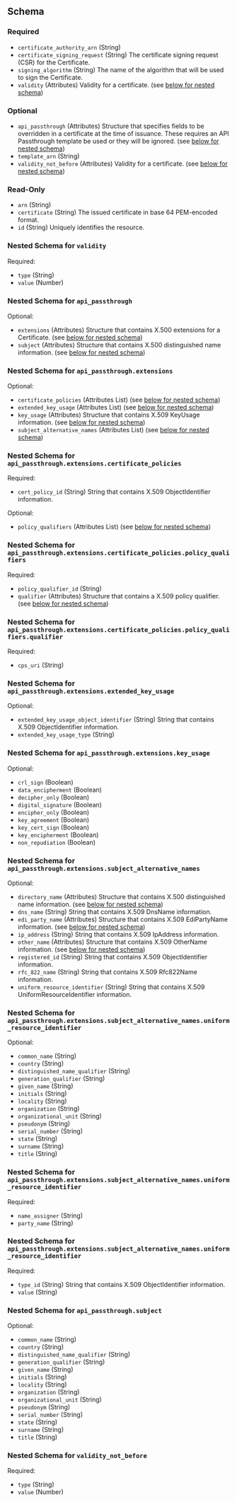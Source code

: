 ## Schema

### Required

- `certificate_authority_arn` (String)
- `certificate_signing_request` (String) The certificate signing request (CSR) for the Certificate.
- `signing_algorithm` (String) The name of the algorithm that will be used to sign the Certificate.
- `validity` (Attributes) Validity for a certificate. (see [below for nested schema](#nestedatt--validity))

### Optional

- `api_passthrough` (Attributes) Structure that specifies fields to be overridden in a certificate at the time of issuance. These requires an API Passthrough template be used or they will be ignored. (see [below for nested schema](#nestedatt--api_passthrough))
- `template_arn` (String)
- `validity_not_before` (Attributes) Validity for a certificate. (see [below for nested schema](#nestedatt--validity_not_before))

### Read-Only

- `arn` (String)
- `certificate` (String) The issued certificate in base 64 PEM-encoded format.
- `id` (String) Uniquely identifies the resource.

<a id="nestedatt--validity"></a>
### Nested Schema for `validity`

Required:

- `type` (String)
- `value` (Number)


<a id="nestedatt--api_passthrough"></a>
### Nested Schema for `api_passthrough`

Optional:

- `extensions` (Attributes) Structure that contains X.500 extensions for a Certificate. (see [below for nested schema](#nestedatt--api_passthrough--extensions))
- `subject` (Attributes) Structure that contains X.500 distinguished name information. (see [below for nested schema](#nestedatt--api_passthrough--subject))

<a id="nestedatt--api_passthrough--extensions"></a>
### Nested Schema for `api_passthrough.extensions`

Optional:

- `certificate_policies` (Attributes List) (see [below for nested schema](#nestedatt--api_passthrough--extensions--certificate_policies))
- `extended_key_usage` (Attributes List) (see [below for nested schema](#nestedatt--api_passthrough--extensions--extended_key_usage))
- `key_usage` (Attributes) Structure that contains X.509 KeyUsage information. (see [below for nested schema](#nestedatt--api_passthrough--extensions--key_usage))
- `subject_alternative_names` (Attributes List) (see [below for nested schema](#nestedatt--api_passthrough--extensions--subject_alternative_names))

<a id="nestedatt--api_passthrough--extensions--certificate_policies"></a>
### Nested Schema for `api_passthrough.extensions.certificate_policies`

Required:

- `cert_policy_id` (String) String that contains X.509 ObjectIdentifier information.

Optional:

- `policy_qualifiers` (Attributes List) (see [below for nested schema](#nestedatt--api_passthrough--extensions--certificate_policies--policy_qualifiers))

<a id="nestedatt--api_passthrough--extensions--certificate_policies--policy_qualifiers"></a>
### Nested Schema for `api_passthrough.extensions.certificate_policies.policy_qualifiers`

Required:

- `policy_qualifier_id` (String)
- `qualifier` (Attributes) Structure that contains a X.509 policy qualifier. (see [below for nested schema](#nestedatt--api_passthrough--extensions--certificate_policies--policy_qualifiers--qualifier))

<a id="nestedatt--api_passthrough--extensions--certificate_policies--policy_qualifiers--qualifier"></a>
### Nested Schema for `api_passthrough.extensions.certificate_policies.policy_qualifiers.qualifier`

Required:

- `cps_uri` (String)




<a id="nestedatt--api_passthrough--extensions--extended_key_usage"></a>
### Nested Schema for `api_passthrough.extensions.extended_key_usage`

Optional:

- `extended_key_usage_object_identifier` (String) String that contains X.509 ObjectIdentifier information.
- `extended_key_usage_type` (String)


<a id="nestedatt--api_passthrough--extensions--key_usage"></a>
### Nested Schema for `api_passthrough.extensions.key_usage`

Optional:

- `crl_sign` (Boolean)
- `data_encipherment` (Boolean)
- `decipher_only` (Boolean)
- `digital_signature` (Boolean)
- `encipher_only` (Boolean)
- `key_agreement` (Boolean)
- `key_cert_sign` (Boolean)
- `key_encipherment` (Boolean)
- `non_repudiation` (Boolean)


<a id="nestedatt--api_passthrough--extensions--subject_alternative_names"></a>
### Nested Schema for `api_passthrough.extensions.subject_alternative_names`

Optional:

- `directory_name` (Attributes) Structure that contains X.500 distinguished name information. (see [below for nested schema](#nestedatt--api_passthrough--extensions--subject_alternative_names--directory_name))
- `dns_name` (String) String that contains X.509 DnsName information.
- `edi_party_name` (Attributes) Structure that contains X.509 EdiPartyName information. (see [below for nested schema](#nestedatt--api_passthrough--extensions--subject_alternative_names--edi_party_name))
- `ip_address` (String) String that contains X.509 IpAddress information.
- `other_name` (Attributes) Structure that contains X.509 OtherName information. (see [below for nested schema](#nestedatt--api_passthrough--extensions--subject_alternative_names--other_name))
- `registered_id` (String) String that contains X.509 ObjectIdentifier information.
- `rfc_822_name` (String) String that contains X.509 Rfc822Name information.
- `uniform_resource_identifier` (String) String that contains X.509 UniformResourceIdentifier information.

<a id="nestedatt--api_passthrough--extensions--subject_alternative_names--directory_name"></a>
### Nested Schema for `api_passthrough.extensions.subject_alternative_names.uniform_resource_identifier`

Optional:

- `common_name` (String)
- `country` (String)
- `distinguished_name_qualifier` (String)
- `generation_qualifier` (String)
- `given_name` (String)
- `initials` (String)
- `locality` (String)
- `organization` (String)
- `organizational_unit` (String)
- `pseudonym` (String)
- `serial_number` (String)
- `state` (String)
- `surname` (String)
- `title` (String)


<a id="nestedatt--api_passthrough--extensions--subject_alternative_names--edi_party_name"></a>
### Nested Schema for `api_passthrough.extensions.subject_alternative_names.uniform_resource_identifier`

Required:

- `name_assigner` (String)
- `party_name` (String)


<a id="nestedatt--api_passthrough--extensions--subject_alternative_names--other_name"></a>
### Nested Schema for `api_passthrough.extensions.subject_alternative_names.uniform_resource_identifier`

Required:

- `type_id` (String) String that contains X.509 ObjectIdentifier information.
- `value` (String)




<a id="nestedatt--api_passthrough--subject"></a>
### Nested Schema for `api_passthrough.subject`

Optional:

- `common_name` (String)
- `country` (String)
- `distinguished_name_qualifier` (String)
- `generation_qualifier` (String)
- `given_name` (String)
- `initials` (String)
- `locality` (String)
- `organization` (String)
- `organizational_unit` (String)
- `pseudonym` (String)
- `serial_number` (String)
- `state` (String)
- `surname` (String)
- `title` (String)



<a id="nestedatt--validity_not_before"></a>
### Nested Schema for `validity_not_before`

Required:

- `type` (String)
- `value` (Number)

